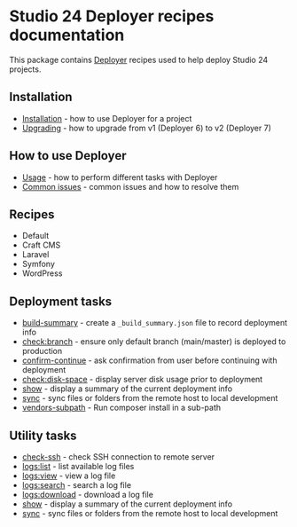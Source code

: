 # Studio 24 Deployer recipes documentation 

This package contains [Deployer](https://deployer.org/) recipes used to help deploy Studio 24 projects.

## Installation

* [Installation](installation.md) - how to use Deployer for a project
* [Upgrading](upgrading.md) - how to upgrade from v1 (Deployer 6) to v2 (Deployer 7)

## How to use Deployer

* [Usage](usage.md) - how to perform different tasks with Deployer
* [Common issues](common-issues.md) - common issues and how to resolve them 

## Recipes

* Default
* Craft CMS
* Laravel
* Symfony
* WordPress

## Deployment tasks

* [build-summary](tasks/build-summary.md) - create a `_build_summary.json` file to record deployment info
* [check:branch](tasks/check-branch.md) - ensure only default branch (main/master) is deployed to production
* [confirm-continue](tasks/confirm-continue.md) - ask confirmation from user before continuing with deployment
* [check:disk-space](tasks/display-disk-space.md) - display server disk usage prior to deployment
* [show](tasks/show-summary.md) - display a summary of the current deployment info
* [sync](tasks/sync.md) - sync files or folders from the remote host to local development
* [vendors-subpath](tasks/vendors-subpath.md) - Run composer install in a sub-path

## Utility tasks

* [check-ssh](tasks/check-ssh.md) - check SSH connection to remote server
* [logs:list](tasks/logs.md) - list available log files
* [logs:view](tasks/logs.md) - view a log file
* [logs:search](tasks/logs.md) - search a log file
* [logs:download](tasks/download.md) - download a log file
* [show](tasks/show-summary.md) - display a summary of the current deployment info 
* [sync](tasks/sync.md) - sync files or folders from the remote host to local development
